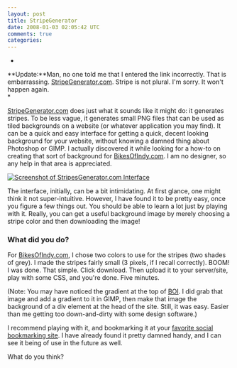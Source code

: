 ```yaml
--- 
layout: post
title: StripeGenerator
date: 2008-01-03 02:05:42 UTC
comments: true
categories: 
--- 
```

*  
**Update:**Man, no one told me that I entered the link incorrectly. That is embarrassing. [StripeGenerator.com](http://stripegenerator.com/). Stripe is not plural. I'm sorry. It won't happen again.  
*

[StripeGenerator.com](http://stripegenerator.com/) does just what it sounds like it might do: it generates stripes. To be less vague, it generates small PNG files that can be used as tiled backgrounds on a website (or whatever application you may find). It can be a quick and easy interface for getting a quick, decent looking background for your website, without knowing a damned thing about Photoshop or GIMP. I actually discovered it while looking for a how-to on creating that sort of background for [BikesOfIndy.com](http://bikesofindy.com/). I am no designer, so any help in that area is appreciated.

[![Screenshot of StripesGenerator.com Interface](http://soyunperdedor.comfiles/stripesgenerator_screen.png "The UI looks daunting at first glance")](http://stripegenerator.com/)

The interface, initially, can be a bit intimidating. At first glance, one might think it not super-intuitive. However, I have found it to be pretty easy, once you figure a few things out. You should be able to learn a lot just by playing with it. Really, you can get a useful background image by merely choosing a stripe color and then downloading the image\!

### What did you do?

For [BikesOfIndy.com](http://bikesofindy.com/), I chose two colors to use for the stripes (two shades of grey). I made the stripes fairly small (3 pixels, if I recall correctly). BOOM\! I was done. That simple. Click download. Then upload it to your server/site, play with some CSS, and you're done. Five minutes.

(Note: You may have noticed the gradient at the top of [BOI](http://bikesofindy.com/). I did grab that image and add a gradient to it in GIMP, then make that image the background of a div element at the head of the site. Still, it was easy. Easier than me getting too down-and-dirty with some design software.)

I recommend playing with it, and bookmarking it at your [favorite social bookmarking site](http://del.icio.us/mileszs). I have already found it pretty damned handy, and I can see it being of use in the future as well.

What do you think?
